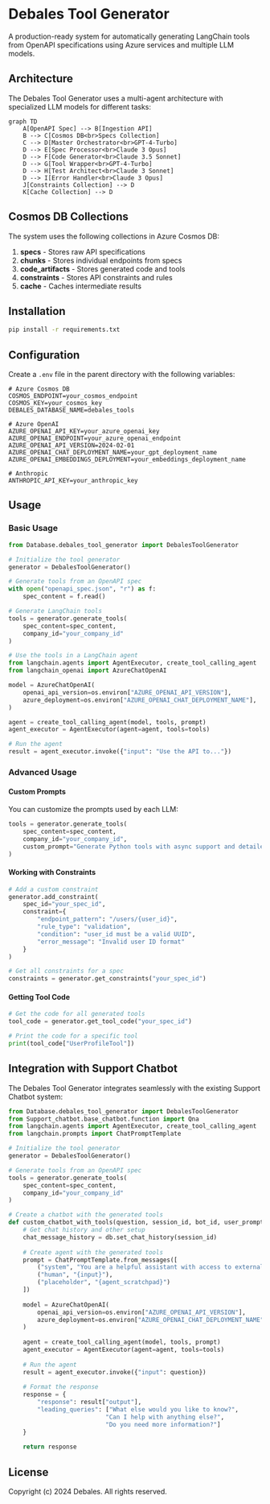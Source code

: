 # Debales Tool Generator

A production-ready system for automatically generating LangChain tools from OpenAPI specifications using Azure services and multiple LLM models.

## Architecture

The Debales Tool Generator uses a multi-agent architecture with specialized LLM models for different tasks:

```mermaid
graph TD
    A[OpenAPI Spec] --> B[Ingestion API]
    B --> C[Cosmos DB<br>Specs Collection]
    C --> D[Master Orchestrator<br>GPT-4-Turbo]
    D --> E[Spec Processor<br>Claude 3 Opus]
    D --> F[Code Generator<br>Claude 3.5 Sonnet]
    D --> G[Tool Wrapper<br>GPT-4-Turbo]
    D --> H[Test Architect<br>Claude 3 Sonnet]
    D --> I[Error Handler<br>Claude 3 Opus]
    J[Constraints Collection] --> D
    K[Cache Collection] --> D
```

## Cosmos DB Collections

The system uses the following collections in Azure Cosmos DB:

1. **specs** - Stores raw API specifications
2. **chunks** - Stores individual endpoints from specs
3. **code_artifacts** - Stores generated code and tools
4. **constraints** - Stores API constraints and rules
5. **cache** - Caches intermediate results

## Installation

```bash
pip install -r requirements.txt
```

## Configuration

Create a `.env` file in the parent directory with the following variables:

```
# Azure Cosmos DB
COSMOS_ENDPOINT=your_cosmos_endpoint
COSMOS_KEY=your_cosmos_key
DEBALES_DATABASE_NAME=debales_tools

# Azure OpenAI
AZURE_OPENAI_API_KEY=your_azure_openai_key
AZURE_OPENAI_ENDPOINT=your_azure_openai_endpoint
AZURE_OPENAI_API_VERSION=2024-02-01
AZURE_OPENAI_CHAT_DEPLOYMENT_NAME=your_gpt_deployment_name
AZURE_OPENAI_EMBEDDINGS_DEPLOYMENT=your_embeddings_deployment_name

# Anthropic
ANTHROPIC_API_KEY=your_anthropic_key
```

## Usage

### Basic Usage

```python
from Database.debales_tool_generator import DebalesToolGenerator

# Initialize the tool generator
generator = DebalesToolGenerator()

# Generate tools from an OpenAPI spec
with open("openapi_spec.json", "r") as f:
    spec_content = f.read()

# Generate LangChain tools
tools = generator.generate_tools(
    spec_content=spec_content,
    company_id="your_company_id"
)

# Use the tools in a LangChain agent
from langchain.agents import AgentExecutor, create_tool_calling_agent
from langchain_openai import AzureChatOpenAI

model = AzureChatOpenAI(
    openai_api_version=os.environ["AZURE_OPENAI_API_VERSION"],
    azure_deployment=os.environ["AZURE_OPENAI_CHAT_DEPLOYMENT_NAME"],
)

agent = create_tool_calling_agent(model, tools, prompt)
agent_executor = AgentExecutor(agent=agent, tools=tools)

# Run the agent
result = agent_executor.invoke({"input": "Use the API to..."})
```

### Advanced Usage

#### Custom Prompts

You can customize the prompts used by each LLM:

```python
tools = generator.generate_tools(
    spec_content=spec_content,
    company_id="your_company_id",
    custom_prompt="Generate Python tools with async support and detailed error handling."
)
```

#### Working with Constraints

```python
# Add a custom constraint
generator.add_constraint(
    spec_id="your_spec_id",
    constraint={
        "endpoint_pattern": "/users/{user_id}",
        "rule_type": "validation",
        "condition": "user_id must be a valid UUID",
        "error_message": "Invalid user ID format"
    }
)

# Get all constraints for a spec
constraints = generator.get_constraints("your_spec_id")
```

#### Getting Tool Code

```python
# Get the code for all generated tools
tool_code = generator.get_tool_code("your_spec_id")

# Print the code for a specific tool
print(tool_code["UserProfileTool"])
```

## Integration with Support Chatbot

The Debales Tool Generator integrates seamlessly with the existing Support Chatbot system:

```python
from Database.debales_tool_generator import DebalesToolGenerator
from Support_chatbot.base_chatbot.function import Qna
from langchain.agents import AgentExecutor, create_tool_calling_agent
from langchain.prompts import ChatPromptTemplate

# Initialize the tool generator
generator = DebalesToolGenerator()

# Generate tools from an OpenAPI spec
tools = generator.generate_tools(
    spec_content=spec_content,
    company_id="your_company_id"
)

# Create a chatbot with the generated tools
def custom_chatbot_with_tools(question, session_id, bot_id, user_prompt, db, cache):
    # Get chat history and other setup
    chat_message_history = db.set_chat_history(session_id)
    
    # Create agent with the generated tools
    prompt = ChatPromptTemplate.from_messages([
        ("system", "You are a helpful assistant with access to external APIs."),
        ("human", "{input}"),
        ("placeholder", "{agent_scratchpad}")
    ])
    
    model = AzureChatOpenAI(
        openai_api_version=os.environ["AZURE_OPENAI_API_VERSION"],
        azure_deployment=os.environ["AZURE_OPENAI_CHAT_DEPLOYMENT_NAME"],
    )
    
    agent = create_tool_calling_agent(model, tools, prompt)
    agent_executor = AgentExecutor(agent=agent, tools=tools)
    
    # Run the agent
    result = agent_executor.invoke({"input": question})
    
    # Format the response
    response = {
        "response": result["output"],
        "leading_queries": ["What else would you like to know?", 
                           "Can I help with anything else?", 
                           "Do you need more information?"]
    }
    
    return response
```

## License

Copyright (c) 2024 Debales. All rights reserved. 